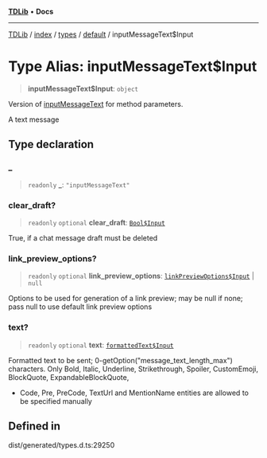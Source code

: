 [**TDLib**](../../../../../../README.md) • **Docs**

***

[TDLib](../../../../../../modules.md) / [index](../../../../../README.md) / [types](../../../README.md) / [default](../README.md) / inputMessageText$Input

# Type Alias: inputMessageText$Input

> **inputMessageText$Input**: `object`

Version of [inputMessageText](inputMessageText.md) for method parameters.

A text message

## Type declaration

### \_

> `readonly` **\_**: `"inputMessageText"`

### clear\_draft?

> `readonly` `optional` **clear\_draft**: [`Bool$Input`](Bool$Input.md)

True, if a chat message draft must be deleted

### link\_preview\_options?

> `readonly` `optional` **link\_preview\_options**: [`linkPreviewOptions$Input`](linkPreviewOptions$Input-1.md) \| `null`

Options to be used for generation of a link preview; may be null if none; pass null to use default link preview options

### text?

> `readonly` `optional` **text**: [`formattedText$Input`](formattedText$Input-1.md)

Formatted text to be sent; 0-getOption("message_text_length_max") characters. Only Bold, Italic, Underline, Strikethrough, Spoiler, CustomEmoji, BlockQuote, ExpandableBlockQuote,

- Code, Pre, PreCode, TextUrl and MentionName entities are allowed to be specified manually

## Defined in

dist/generated/types.d.ts:29250
